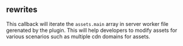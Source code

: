 ## rewrites

This callback will iterate the `assets.main` array in server worker file gerenated by the plugin. This will help developers to modify assets for various scenarios such as multiple cdn domains for assets. 